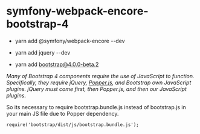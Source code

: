 # symfony-webpack-encore-bootstrap-4

- yarn add @symfony/webpack-encore --dev

- yarn add jquery --dev
- yarn add bootstrap@4.0.0-beta.2

*Many of Bootstrap 4 components require the use of JavaScript to function. Specifically, they require jQuery, [Popper.js](https://popper.js.org/), and Bootstrap own JavaScript plugins. jQuery must come first, then Popper.js, and then our JavaScript plugins.*

So its necessary to require bootstrap.bundle.js instead of bootstrap.js in your main JS file due to Popper dependency.

```
require('bootstrap/dist/js/bootstrap.bundle.js');
```
